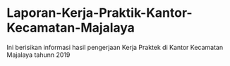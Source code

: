 # Laporan-Kerja-Praktik-Kantor-Kecamatan-Majalaya
Ini berisikan informasi hasil pengerjaan Kerja Praktek di Kantor Kecamatan Majalaya tahunn 2019
